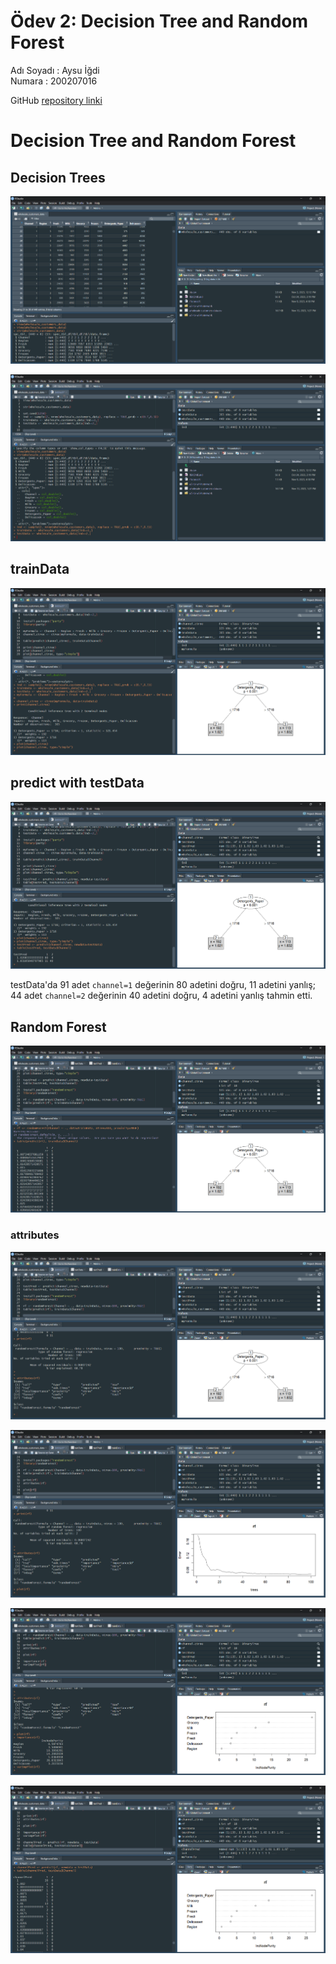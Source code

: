 # Ödev 2: Decision Tree and Random Forest

Adı Soyadı : Aysu İğdi  
Numara : 200207016

GitHub [repository linki](https://github.com/igdiaysu/big-data-in-fs/tree/main/w5-to-w6-homework/)

# Decision Tree and Random Forest

## Decision Trees

![view and str](image/01-str.png)

![Alt text](image/02-train.png)

## trainData

![Alt text](image/03-trainData-print-plot.png)

## predict with testData

![Alt text](image/04-testData-predict.png)

testData'da 91 adet `channel=1` değerinin 80 adetini doğru, 11 adetini yanlış; 44 adet `channel=2` değerinin 40 adetini doğru, 4 adetini yanlış tahmin etti.

## Random Forest

![Alt text](image/05-rf.png)

### attributes

![Alt text](image/06-rf-print-attributes.png)

![Alt text](image/07-rf-plot.png)

![Alt text](image/08-rf-importance-varimplot.png)

![Alt text](image/09-rf-table-predict.png)
